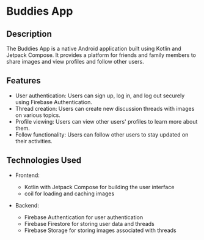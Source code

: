 # Buddies App

## Description
The Buddies App is a native Android application built using Kotlin and Jetpack Compose. 
It provides a platform for friends and family members to share images and view profiles and 
follow other users.


## Features
- User authentication: Users can sign up, log in, and log out securely using Firebase Authentication.
- Thread creation: Users can create new discussion threads with images on various topics.
- Profile viewing: Users can view other users' profiles to learn more about them.
- Follow functionality: Users can follow other users to stay updated on their activities.

## Technologies Used
- Frontend:
  - Kotlin with Jetpack Compose for building the user interface
  - coil for loading and caching images

- Backend:
  - Firebase Authentication for user authentication
  - Firebase Firestore for storing user data and threads
  - Firebase Storage for storing images associated with threads



